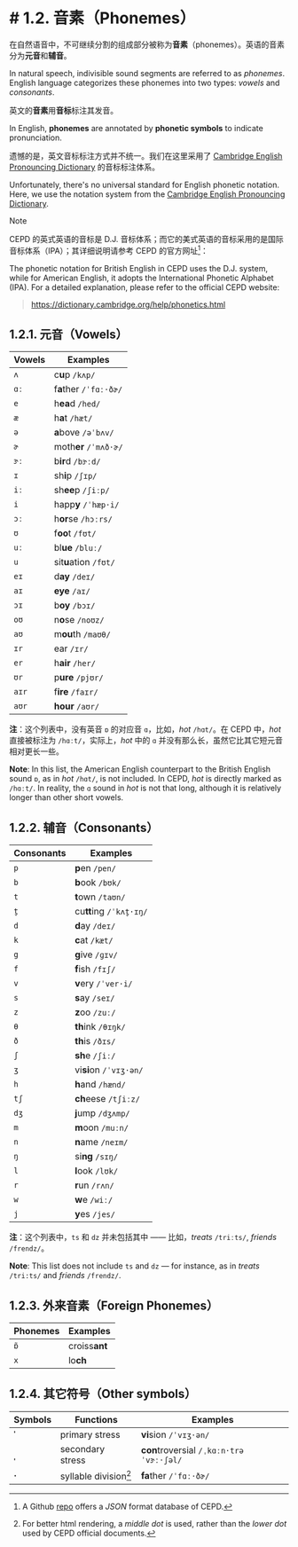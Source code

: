 # # 1.2. 音素（Phonemes）

在自然语音中，不可继续分割的组成部分被称为**音素**（phonemes）。英语的音素分为**元音**和**辅音**。

In natural speech, indivisible sound segments are referred to as *phonemes*. English language categorizes these phonemes into two types: *vowels* and *consonants*.

英文的**音素**用**音标**标注其发音。

In English, **phonemes** are annotated by **phonetic symbols** to indicate pronunciation.

遗憾的是，英文音标标注方式并不统一。我们在这里采用了 [Cambridge English Pronouncing Dictionary](https://dictionary.cambridge.org/pronunciation/) 的音标标注体系。

Unfortunately, there's no universal standard for English phonetic notation. Here, we use the notation system from the [Cambridge English Pronouncing Dictionary](https://dictionary.cambridge.org/pronunciation/).

> [!Note]
>
> CEPD 的英式英语的音标是 D.J. 音标体系；而它的美式英语的音标采用的是国际音标体系（IPA）；其详细说明请参考 CEPD 的官方网址[^1]：
>
> The phonetic notation for British English in CEPD uses the D.J. system, while for American English, it adopts the International Phonetic Alphabet (IPA). For a detailed explanation, please refer to the official CEPD website:
>
> > https://dictionary.cambridge.org/help/phonetics.html

## 1.2.1. 元音（Vowels）

| Vowels | Examples                                                                                                                                                                      |
| ------ | ----------------------------------------------------------------------------------------------------------------------------------------------------------------------------- |
| `ʌ`    | c**u**p `/kʌp/` <span class="speak-word-inline" data-audio-us-male="/audios/us/cup-us-male.mp3" data-audio-us-female="/audios/us/cup-us-female.mp3"></span>                   |
| `ɑː`   | f**a**ther `/ˈfɑː·ðɚ/` <span class="speak-word-inline" data-audio-us-male="/audios/us/father-us-male.mp3" data-audio-us-female="/audios/us/father-us-female.mp3"></span>      |
| `e`    | h**ea**d `/hed/` <span class="speak-word-inline" data-audio-us-male="/audios/us/head-us-male.mp3" data-audio-us-female="/audios/us/head-us-female.mp3"></span>                |
| `æ`    | h**a**t `/hæt/` <span class="speak-word-inline" data-audio-us-male="/audios/us/hat-us-male.mp3" data-audio-us-female="/audios/us/hat-us-female.mp3"></span>                   |
| `ə`    | **a**bove `/əˈbʌv/` <span class="speak-word-inline" data-audio-us-male="/audios/us/above-us-male.mp3" data-audio-us-female="/audios/us/above-us-female.mp3"></span>           |
| `ɚ`    | moth**er** `/ˈmʌð·ɚ/` <span class="speak-word-inline" data-audio-us-male="/audios/us/mother-us-male.mp3" data-audio-us-female="/audios/us/mother-us-female.mp3"></span>       |
| `ɝː`   | b**ir**d `/bɝːd/` <span class="speak-word-inline" data-audio-us-male="/audios/us/bird-us-male.mp3" data-audio-us-female="/audios/us/bird-us-female.mp3"></span>               |
| `ɪ`    | sh**i**p `/ʃɪp/` <span class="speak-word-inline" data-audio-us-male="/audios/us/ship-us-male.mp3" data-audio-us-female="/audios/us/ship-us-female.mp3"></span>                |
| `iː`   | sh**ee**p `/ʃiːp/` <span class="speak-word-inline" data-audio-us-male="/audios/us/sheep-us-male.mp3" data-audio-us-female="/audios/us/sheep-us-female.mp3"></span>            |
| `i`    | happ**y** `/ˈhæp·i/` <span class="speak-word-inline" data-audio-us-male="/audios/us/happy-us-male.mp3" data-audio-us-female="/audios/us/happy-us-female.mp3"></span>          |
| `ɔː`   | h**or**se `/hɔːrs/` <span class="speak-word-inline" data-audio-us-male="/audios/us/horse-us-male.mp3" data-audio-us-female="/audios/us/horse-us-female.mp3"></span>           |
| `ʊ`    | f**oo**t `/fʊt/` <span class="speak-word-inline" data-audio-us-male="/audios/us/foot-us-male.mp3" data-audio-us-female="/audios/us/foot-us-female.mp3"></span>                |
| `uː`   | bl**ue** `/bluː/` <span class="speak-word-inline" data-audio-us-male="/audios/us/blue-us-male.mp3" data-audio-us-female="/audios/us/blue-us-female.mp3"></span>               |
| `u`    | sit**u**ation `/fʊt/` <span class="speak-word-inline" data-audio-us-male="/audios/us/situation-us-male.mp3" data-audio-us-female="/audios/us/situation-us-female.mp3"></span> |
| `eɪ`   | d**ay** `/deɪ/` <span class="speak-word-inline" data-audio-us-male="/audios/us/day-us-male.mp3" data-audio-us-female="/audios/us/day-us-female.mp3"></span>                   |
| `aɪ`   | **eye** `/aɪ/` <span class="speak-word-inline" data-audio-us-male="/audios/us/eye-us-male.mp3" data-audio-us-female="/audios/us/eye-us-female.mp3"></span>                    |
| `ɔɪ`   | b**oy** `/bɔɪ/` <span class="speak-word-inline" data-audio-us-male="/audios/us/boy-us-male.mp3" data-audio-us-female="/audios/us/boy-us-female.mp3"></span>                   |
| `oʊ`   | n**o**se `/noʊz/` <span class="speak-word-inline" data-audio-us-male="/audios/us/nose-us-male.mp3" data-audio-us-female="/audios/us/nose-us-female.mp3"></span>               |
| `aʊ`   | m**ou**th `/maʊθ/` <span class="speak-word-inline" data-audio-us-male="/audios/us/mouth-us-male.mp3" data-audio-us-female="/audios/us/mouth-us-female.mp3"></span>            |
| `ɪr`   | ear `/ɪr/` <span class="speak-word-inline" data-audio-us-male="/audios/us/ear-us-male.mp3" data-audio-us-female="/audios/us/ear-us-female.mp3"></span>                        |
| `er`   | h**air** `/her/` <span class="speak-word-inline" data-audio-us-male="/audios/us/hair-us-male.mp3" data-audio-us-female="/audios/us/hair-us-female.mp3"></span>                |
| `ʊr`   | p**ure** `/pjʊr/` <span class="speak-word-inline" data-audio-us-male="/audios/us/pure-us-male.mp3" data-audio-us-female="/audios/us/pure-us-female.mp3"></span>               |
| `aɪr`  | f**ire** `/faɪr/` <span class="speak-word-inline" data-audio-us-male="/audios/us/fire-us-male.mp3" data-audio-us-female="/audios/us/fire-us-female.mp3"></span>               |
| `aʊr`  | **hour** `/aʊr/` <span class="speak-word-inline" data-audio-us-male="/audios/us/hour-us-male.mp3" data-audio-us-female="/audios/us/hour-us-female.mp3"></span>                |

**注**：这个列表中，没有英音 `ɒ` 的对应音 `ɑ`，比如，*hot* `/hɑt/`。在 CEPD 中，*hot* 直接被标注为 `/hɑːt/`<span class="speak-word-inline" data-audio-us-male="/audios/us/hot-us-male.mp3" data-audio-us-female="/audios/us/hot-us-female.mp3"></span>，实际上，*hot* 中的 `ɑ` 并没有那么长，虽然它比其它短元音相对更长一些。

**Note**: In this list, the American English counterpart to the British English sound `ɒ`, as in *hot* `/hɑt/`<span class="speak-word-inline" data-audio-us-male="/audios/us/hot-us-male.mp3" data-audio-us-female="/audios/us/hot-us-female.mp3"></span>, is not included. In CEPD, *hot* is directly marked as `/hɑːt/`. In reality, the `ɑ` sound in *hot* is not that long, although it is relatively longer than other short vowels.

## 1.2.2. 辅音（Consonants）

| Consonants | Examples                                                                                                                                                                    |
| ---------- | --------------------------------------------------------------------------------------------------------------------------------------------------------------------------- |
| `p`        | **p**en `/pen/` <span class="speak-word-inline" data-audio-us-male="/audios/us/pen-us-male.mp3" data-audio-us-female="/audios/us/pen-us-female.mp3"></span>                 |
| `b`        | **b**ook `/bʊk/` <span class="speak-word-inline" data-audio-us-male="/audios/us/book-us-male.mp3" data-audio-us-female="/audios/us/book-us-female.mp3"></span>              |
| `t`        | **t**own `/taʊn/` <span class="speak-word-inline" data-audio-us-male="/audios/us/town-us-male.mp3" data-audio-us-female="/audios/us/town-us-female.mp3"></span>             |
| `t̬`        | cu**tt**ing `/ˈkʌt̬·ɪŋ/` <span class="speak-word-inline" data-audio-us-male="/audios/us/cutting-us-male.mp3" data-audio-us-female="/audios/us/cutting-us-female.mp3"></span> |
| `d`        | **d**ay `/deɪ/` <span class="speak-word-inline" data-audio-us-male="/audios/us/day-us-male.mp3" data-audio-us-female="/audios/us/day-us-female.mp3"></span>                 |
| `k`        | **c**at `/kæt/` <span class="speak-word-inline" data-audio-us-male="/audios/us/cat-us-male.mp3" data-audio-us-female="/audios/us/cat-us-female.mp3"></span>                 |
| `g`        | **g**ive `/ɡɪv/` <span class="speak-word-inline" data-audio-us-male="/audios/us/give-us-male.mp3" data-audio-us-female="/audios/us/give-us-female.mp3"></span>              |
| `f`        | **f**ish `/fɪʃ/` <span class="speak-word-inline" data-audio-us-male="/audios/us/fish-us-male.mp3" data-audio-us-female="/audios/us/fish-us-female.mp3"></span>              |
| `v`        | **v**ery `/ˈver·i/` <span class="speak-word-inline" data-audio-us-male="/audios/us/very-us-male.mp3" data-audio-us-female="/audios/us/very-us-female.mp3"></span>           |
| `s`        | **s**ay `/seɪ/` <span class="speak-word-inline" data-audio-us-male="/audios/us/say-us-male.mp3" data-audio-us-female="/audios/us/say-us-female.mp3"></span>                 |
| `z`        | **z**oo `/zuː/` <span class="speak-word-inline" data-audio-us-male="/audios/us/zoo-us-male.mp3" data-audio-us-female="/audios/us/zoo-us-female.mp3"></span>                 |
| `θ`        | **th**ink `/θɪŋk/` <span class="speak-word-inline" data-audio-us-male="/audios/us/think-us-male.mp3" data-audio-us-female="/audios/us/think-us-female.mp3"></span>          |
| `ð`        | **th**is `/ðɪs/` <span class="speak-word-inline" data-audio-us-male="/audios/us/this-us-male.mp3" data-audio-us-female="/audios/us/this-us-female.mp3"></span>              |
| `ʃ`        | **sh**e `/ʃiː/` <span class="speak-word-inline" data-audio-us-male="/audios/us/she-us-male.mp3" data-audio-us-female="/audios/us/she-us-female.mp3"></span>                 |
| `ʒ`        | vi**si**on `/ˈvɪʒ·ən/` <span class="speak-word-inline" data-audio-us-male="/audios/us/vision-us-male.mp3" data-audio-us-female="/audios/us/vision-us-female.mp3"></span>    |
| `h`        | **h**and `/hænd/` <span class="speak-word-inline" data-audio-us-male="/audios/us/hand-us-male.mp3" data-audio-us-female="/audios/us/hand-us-female.mp3"></span>             |
| `tʃ`       | **ch**eese `/tʃiːz/` <span class="speak-word-inline" data-audio-us-male="/audios/us/cheese-us-male.mp3" data-audio-us-female="/audios/us/cheese-us-female.mp3"></span>      |
| `dʒ`       | **j**ump `/dʒʌmp/` <span class="speak-word-inline" data-audio-us-male="/audios/us/jump-us-male.mp3" data-audio-us-female="/audios/us/jump-us-female.mp3"></span>            |
| `m`        | **m**oon `/muːn/` <span class="speak-word-inline" data-audio-us-male="/audios/us/moon-us-male.mp3" data-audio-us-female="/audios/us/moon-us-female.mp3"></span>             |
| `n`        | **n**ame `/neɪm/` <span class="speak-word-inline" data-audio-us-male="/audios/us/name-us-male.mp3" data-audio-us-female="/audios/us/name-us-female.mp3"></span>             |
| `ŋ`        | si**ng** `/sɪŋ/` <span class="speak-word-inline" data-audio-us-male="/audios/us/sing-us-male.mp3" data-audio-us-female="/audios/us/sing-us-female.mp3"></span>              |
| `l`        | **l**ook `/lʊk/` <span class="speak-word-inline" data-audio-us-male="/audios/us/look-us-male.mp3" data-audio-us-female="/audios/us/look-us-female.mp3"></span>              |
| `r`        | **r**un `/rʌn/` <span class="speak-word-inline" data-audio-us-male="/audios/us/run-us-male.mp3" data-audio-us-female="/audios/us/run-us-female.mp3"></span>                 |
| `w`        | **w**e `/wiː/` <span class="speak-word-inline" data-audio-us-male="/audios/us/we-us-male.mp3" data-audio-us-female="/audios/us/we-us-female.mp3"></span>                    |
| `j`        | **y**es `/jes/` <span class="speak-word-inline" data-audio-us-male="/audios/us/yes-us-male.mp3" data-audio-us-female="/audios/us/yes-us-female.mp3"></span>                 |

**注**：这个列表中，`ts` 和 `dz` 并未包括其中 —— 比如，*treats* `/triːts/`<span class="speak-word-inline" data-audio-us-male="/audios/us/treats-us-male.mp3" data-audio-us-female="/audios/us/treats-us-female.mp3"></span>, *friends* `/frendz/`<span class="speak-word-inline" data-audio-us-male="/audios/us/friends-us-male.mp3" data-audio-us-female="/audios/us/friends-us-female.mp3"></span>。

**Note**: This list does not include `ts` and `dz` — for instance, as in *treats* `/tri:ts/`<span class="speak-word-inline" data-audio-us-male="/audios/us/treats-us-male.mp3" data-audio-us-female="/audios/us/treats-us-female.mp3"></span> and *friends* `/frendz/`<span class="speak-word-inline" data-audio-us-male="/audios/us/friends-us-male.mp3" data-audio-us-female="/audios/us/friends-us-female.mp3"></span>.

## 1.2.3. 外来音素（Foreign Phonemes）

| Phonemes | Examples                                                                                                                                                              |
| -------- | --------------------------------------------------------------------------------------------------------------------------------------------------------------------- |
| `ɒ̃`      | croiss**ant** <span class="speak-word-inline" data-audio-us-male="/audios/us/croissant-us-male.mp3" data-audio-us-female="/audios/us/croissant-us-female.mp3"></span> |
| `x`      | lo**ch**  <span class="speak-word-inline" data-audio-us-male="/audios/us/loch-us-male.mp3" data-audio-us-female="/audios/us/loch-us-female.mp3"></span>               |

## 1.2.4. 其它符号（Other symbols）

| Symbols | Functions             | Examples                                                                                                                                                                                                |
| ------- | --------------------- | ------------------------------------------------------------------------------------------------------------------------------------------------------------------------------------------------------- |
| **ˈ**   | primary stress        | **vi**sion `/ˈvɪʒ·ən/` <span class="speak-word-inline" data-audio-us-male="/audios/us/vision-us-male.mp3" data-audio-us-female="/audios/us/vision-us-female.mp3"></span>                                |
| **ˌ**   | secondary stress      | **con**troversial `/ˌkɑːn·trəˈvɝː·ʃəl/` <span class="speak-word-inline" data-audio-us-male="/audios/us/controversial-us-male.mp3" data-audio-us-female="/audios/us/controversial-us-female.mp3"></span> |
| **·**   | syllable division[^2] | **fa**ther `/ˈfɑː·ðɚ/` <span class="speak-word-inline" data-audio-us-male="/audios/us/father-us-male.mp3" data-audio-us-female="/audios/us/father-us-female.mp3"></span>                                |

[^1]: A Github [repo](https://github.com/zelic91/camdict) offers a *JSON* format database of CEPD.
[^2]: For better html rendering, a *middle dot* is used, rather than the *lower dot* used by CEPD official documents.
